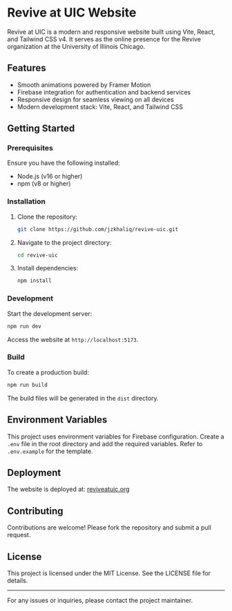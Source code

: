 # Revive at UIC Website

Revive at UIC is a modern and responsive website built using Vite, React, and Tailwind CSS v4. It serves as the online presence for the Revive organization at the University of Illinois Chicago.

## Features
- Smooth animations powered by Framer Motion
- Firebase integration for authentication and backend services
- Responsive design for seamless viewing on all devices
- Modern development stack: Vite, React, and Tailwind CSS

## Getting Started

### Prerequisites
Ensure you have the following installed:
- Node.js (v16 or higher)
- npm (v8 or higher)

### Installation
1. Clone the repository:
   ```bash
   git clone https://github.com/jzkhaliq/revive-uic.git
   ```
2. Navigate to the project directory:
   ```bash
   cd revive-uic
   ```
3. Install dependencies:
   ```bash
   npm install
   ```

### Development
Start the development server:
```bash
npm run dev
```
Access the website at `http://localhost:5173`.

### Build
To create a production build:
```bash
npm run build
```
The build files will be generated in the `dist` directory.

## Environment Variables
This project uses environment variables for Firebase configuration. Create a `.env` file in the root directory and add the required variables. Refer to `.env.example` for the template.

## Deployment
The website is deployed at: [reviveatuic.org](https://reviveatuic.org)

## Contributing
Contributions are welcome! Please fork the repository and submit a pull request.

## License
This project is licensed under the MIT License. See the LICENSE file for details.

---

For any issues or inquiries, please contact the project maintainer.
